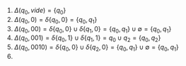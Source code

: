 1. $\Delta(q_{0}, vide) = \{q_{0}\}$
2. $\Delta(q_{0}, 0) = \delta\{q_{0}, 0\}=\{q_{0},q_{1}\}$
3. $\Delta(q_{0}, 00) = \delta\{q_{0}, 0\}\cup\delta\{q_{1},0\}=\{q_{0},q_{1}\}\cup\emptyset=\{q_{0},q_{1}\}$
4. $\Delta(q_{0}, 001) = \delta\{q_{0}, 1\}\cup\delta\{q_{1},1\}=q_{0}\cup q_{2}=\{q_{0},q_{2}\}$
5. $\Delta(q_{0}, 0010) = \delta\{q_{0}, 0\}\cup\delta\{q_{2},0\}=\{q_{0},q_{1}\}\cup\emptyset=\{q_{0}, q_{1}\}$
6. 